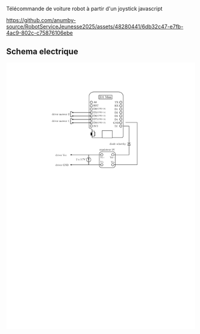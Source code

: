 Télécommande de voiture robot à partir d'un joystick javascript


https://github.com/anumby-source/RobotServiceJeunesse2025/assets/48280441/6db32c47-e7fb-4ac9-802c-c75876106ebe

## Schema electrique
<p align="center"> 
  <img src="./car joystick- schema electrique.svg" width="1000">
<p/>
